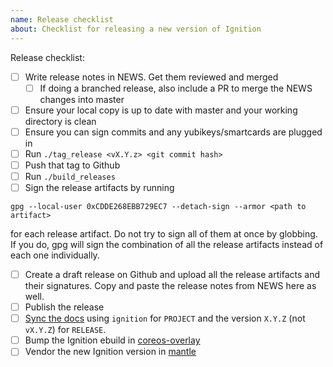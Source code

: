 ```yaml
---
name: Release checklist
about: Checklist for releasing a new version of Ignition
---
```


Release checklist:
 - [ ] Write release notes in NEWS. Get them reviewed and merged
     - [ ] If doing a branched release, also include a PR to merge the NEWS changes into master
 - [ ] Ensure your local copy is up to date with master and your working directory is clean
 - [ ] Ensure you can sign commits and any yubikeys/smartcards are plugged in
 - [ ] Run `./tag_release <vX.Y.z> <git commit hash>`
 - [ ] Push that tag to Github
 - [ ] Run `./build_releases`
 - [ ] Sign the release artifacts by running
```
gpg --local-user 0xCDDE268EBB729EC7 --detach-sign --armor <path to artifact>
```
for each release artifact. Do not try to sign all of them at once by globbing. If you do, gpg will sign the combination of all the release artifacts instead of each one individually.
 - [ ] Create a draft release on Github and upload all the release artifacts and their signatures. Copy and paste the release notes from NEWS here as well.
 - [ ] Publish the release
 - [ ] [Sync the docs](https://jenkins.prod.coreos.systems/job/coreos.com/job/sync-docs/build) using `ignition` for `PROJECT` and the version `X.Y.Z` (not `vX.Y.Z`) for `RELEASE`.
 - [ ] Bump the Ignition ebuild in [coreos-overlay](https://github.com/coreos/coreos-overlay)
 - [ ] Vendor the new Ignition version in [mantle](https://github.com/coreos/mantle)
